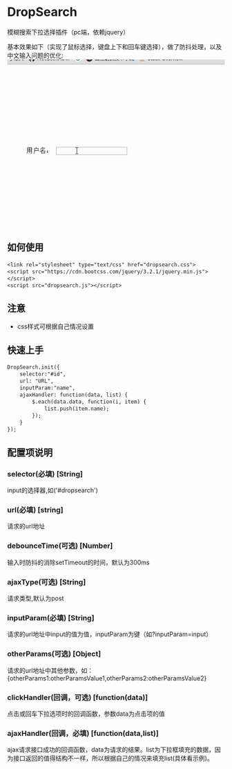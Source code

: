 # DropSearch
模糊搜索下拉选择插件（pc端，依赖jquery）

基本效果如下（实现了鼠标选择，键盘上下和回车键选择），做了防抖处理，以及中文输入问题的优化:
![DropSearch](/dropsearch.gif)

## 如何使用

    <link rel="stylesheet" type="text/css" href="dropsearch.css">
    <script src="https://cdn.bootcss.com/jquery/3.2.1/jquery.min.js"></script>
    <script src="dropsearch.js"></script>

## 注意

 - css样式可根据自己情况设置


## 快速上手

    DropSearch.init({
		selector:"#id",
		url: "URL",
		inputParam:"name",
		ajaxHandler: function(data, list) {
			$.each(data.data, function(i, item) {
				list.push(item.name);
			});
		}
	});
			


## 配置项说明

### selector(必填) [String]
input的选择器,如('#dropsearch')


### url(必填) [string]
请求的url地址


### debounceTime(可选) [Number]
输入时防抖的消除setTimeout的时间，默认为300ms


### ajaxType(可选) [String]
请求类型,默认为post


### inputParam(必填) [String]
请求的url地址中input的值为值，inputParam为键（如?inputParam=input）


### otherParams(可选) [Object]
请求的url地址中其他参数，如：{otherParams1:otherParamsValue1,otherParams2:otherParamsValue2}


### clickHandler(回调，可选) [function(data)]
点击或回车下拉选项时的回调函数，参数data为点击项的值


### ajaxHandler(回调，必填) [function(data,list)]
ajax请求接口成功的回调函数，data为请求的结果。list为下拉框填充的数据，因为接口返回的值得结构不一样，所以根据自己的情况来填充list(具体看示例)。














